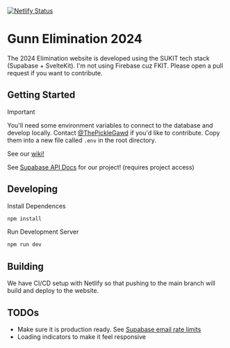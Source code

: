 [![Netlify Status](https://api.netlify.com/api/v1/badges/5193f97d-be1d-4953-967c-093aad0c8d28/deploy-status)](https://app.netlify.com/sites/gunn-elimination-2024/deploys)

# Gunn Elimination 2024

The 2024 Elimination website is developed using the SUKIT tech stack (Supabase + SvelteKit). I'm not using Firebase cuz FKIT. Please open a pull request if you want to contribute.

## Getting Started

> [!IMPORTANT]
> You'll need some environment variables to connect to the database and develop locally. Contact [@ThePickleGawd](https://github.com/ThePickleGawd) if you'd like to contribute. Copy them into a new file called `.env` in the root directory.

See our [wiki!](https://github.com/gunn-elimination/elimination-2024/wiki)

See [Supabase API Docs](https://supabase.com/dashboard/project/yihigqyfdifpodmnguxr/api) for our project! (requires project access)

## Developing

Install Dependences
```bash
npm install
```
Run Development Server
```bash
npm run dev
```

## Building

We have CI/CD setup with Netlify so that pushing to the main branch will build and deploy to the website.

## TODOs

- Make sure it is production ready. See [Supabase email rate limits](https://supabase.com/docs/guides/platform/going-into-prod#auth-rate-limits)
- Loading indicators to make it feel responsive
